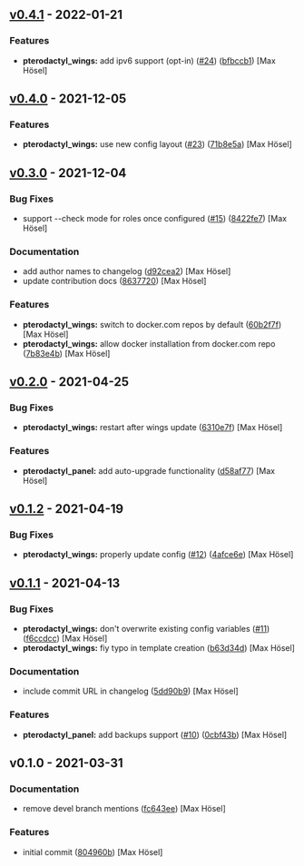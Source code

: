 
<a name="v0.4.1"></a>
## [v0.4.1] - 2022-01-21
### Features
- **pterodactyl_wings:** add ipv6 support (opt-in) ([#24](https://github.com/maxhoesel/ansible-collection-pterodactyl/issues/24)) ([bfbccb1](https://github.com/maxhoesel/ansible-collection-pterodactyl/commit/bfbccb1)) [Max Hösel]


<a name="v0.4.0"></a>
## [v0.4.0] - 2021-12-05
### Features
- **pterodactyl_wings:** use new config layout ([#23](https://github.com/maxhoesel/ansible-collection-pterodactyl/issues/23)) ([71b8e5a](https://github.com/maxhoesel/ansible-collection-pterodactyl/commit/71b8e5a)) [Max Hösel]


<a name="v0.3.0"></a>
## [v0.3.0] - 2021-12-04
### Bug Fixes
- support --check mode for roles once configured ([#15](https://github.com/maxhoesel/ansible-collection-pterodactyl/issues/15)) ([8422fe7](https://github.com/maxhoesel/ansible-collection-pterodactyl/commit/8422fe7)) [Max Hösel]

### Documentation
- add author names to changelog ([d92cea2](https://github.com/maxhoesel/ansible-collection-pterodactyl/commit/d92cea2)) [Max Hösel]
- update contribution docs ([8637720](https://github.com/maxhoesel/ansible-collection-pterodactyl/commit/8637720)) [Max Hösel]

### Features
- **pterodactyl_wings:** switch to docker.com repos by default ([60b2f7f](https://github.com/maxhoesel/ansible-collection-pterodactyl/commit/60b2f7f)) [Max Hösel]
- **pterodactyl_wings:** allow docker installation from docker.com repo ([7b83e4b](https://github.com/maxhoesel/ansible-collection-pterodactyl/commit/7b83e4b)) [Max Hösel]


<a name="v0.2.0"></a>
## [v0.2.0] - 2021-04-25
### Bug Fixes
- **pterodactyl_wings:** restart after wings update ([6310e7f](https://github.com/maxhoesel/ansible-collection-pterodactyl/commit/6310e7f)) [Max Hösel]

### Features
- **pterodactyl_panel:** add auto-upgrade functionality ([d58af77](https://github.com/maxhoesel/ansible-collection-pterodactyl/commit/d58af77)) [Max Hösel]


<a name="v0.1.2"></a>
## [v0.1.2] - 2021-04-19
### Bug Fixes
- **pterodactyl_wings:** properly update config ([#12](https://github.com/maxhoesel/ansible-collection-pterodactyl/issues/12)) ([4afce6e](https://github.com/maxhoesel/ansible-collection-pterodactyl/commit/4afce6e)) [Max Hösel]


<a name="v0.1.1"></a>
## [v0.1.1] - 2021-04-13
### Bug Fixes
- **pterodactyl_wings:** don't overwrite existing config variables ([#11](https://github.com/maxhoesel/ansible-collection-pterodactyl/issues/11)) ([f6ccdcc](https://github.com/maxhoesel/ansible-collection-pterodactyl/commit/f6ccdcc)) [Max Hösel]
- **pterodactyl_wings:** fiy typo in template creation ([b63d34d](https://github.com/maxhoesel/ansible-collection-pterodactyl/commit/b63d34d)) [Max Hösel]

### Documentation
- include commit URL in changelog ([5dd90b9](https://github.com/maxhoesel/ansible-collection-pterodactyl/commit/5dd90b9)) [Max Hösel]

### Features
- **pterodactyl_panel:** add backups support ([#10](https://github.com/maxhoesel/ansible-collection-pterodactyl/issues/10)) ([0cbf43b](https://github.com/maxhoesel/ansible-collection-pterodactyl/commit/0cbf43b)) [Max Hösel]


<a name="v0.1.0"></a>
## v0.1.0 - 2021-03-31
### Documentation
- remove devel branch mentions ([fc643ee](https://github.com/maxhoesel/ansible-collection-pterodactyl/commit/fc643ee)) [Max Hösel]

### Features
- initial commit ([804960b](https://github.com/maxhoesel/ansible-collection-pterodactyl/commit/804960b)) [Max Hösel]


[v0.4.1]: https://github.com/maxhoesel/ansible-collection-pterodactyl/compare/v0.4.0...v0.4.1
[v0.4.0]: https://github.com/maxhoesel/ansible-collection-pterodactyl/compare/v0.3.0...v0.4.0
[v0.3.0]: https://github.com/maxhoesel/ansible-collection-pterodactyl/compare/v0.2.0...v0.3.0
[v0.2.0]: https://github.com/maxhoesel/ansible-collection-pterodactyl/compare/v0.1.2...v0.2.0
[v0.1.2]: https://github.com/maxhoesel/ansible-collection-pterodactyl/compare/v0.1.1...v0.1.2
[v0.1.1]: https://github.com/maxhoesel/ansible-collection-pterodactyl/compare/v0.1.0...v0.1.1
